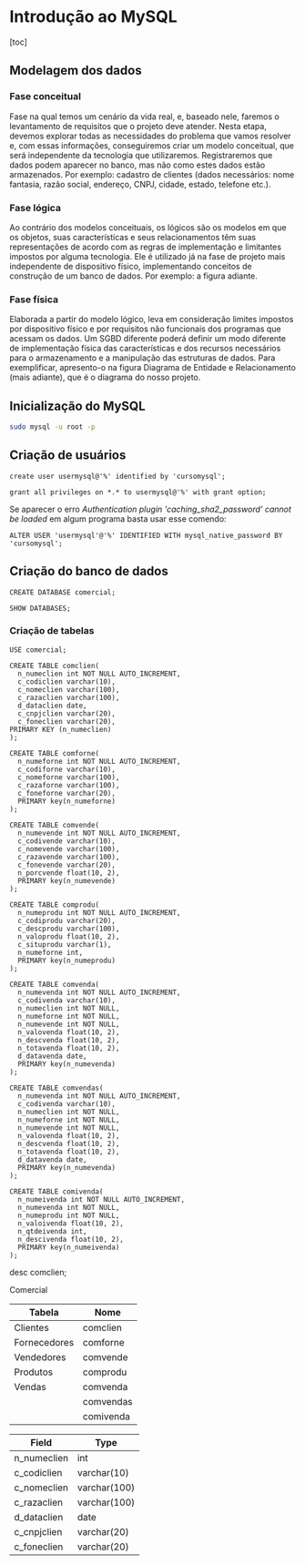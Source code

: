 # Introdução ao MySQL

[toc]

## Modelagem dos dados

### Fase conceitual

Fase na qual temos um cenário da vida real, e, baseado nele, faremos o levantamento de requisitos que o projeto deve atender. Nesta etapa, devemos explorar todas as necessidades do problema que vamos resolver e, com essas informações, conseguiremos criar um modelo conceitual, que será independente da tecnologia que utilizaremos. Registraremos que dados podem aparecer no banco, mas não como estes dados estão armazenados. Por exemplo: cadastro de clientes (dados necessários: nome fantasia, razão social, endereço, CNPJ, cidade, estado, telefone etc.).

### Fase lógica

Ao contrário dos modelos conceituais, os lógicos são os modelos em que os objetos, suas características e seus relacionamentos têm suas representações de acordo com as regras de implementação e limitantes impostos por alguma tecnologia. Ele é utilizado já na fase de projeto mais independente de dispositivo físico, implementando conceitos de construção de um banco de dados. Por exemplo: a figura adiante.

### Fase física

Elaborada a partir do modelo lógico, leva em consideração limites impostos por dispositivo físico e por requisitos não funcionais dos programas que acessam os dados. Um SGBD diferente poderá definir um modo diferente de implementação física das características e dos recursos necessários para o armazenamento e a manipulação das estruturas de dados. Para exemplificar, apresento-o na figura Diagrama de Entidade e Relacionamento (mais adiante), que é o diagrama do nosso projeto.

## Inicialização do MySQL

```bash
sudo mysql -u root -p
```

## Criação de usuários

```mysql
create user usermysql@'%' identified by 'cursomysql';
```

```mysql
grant all privileges on *.* to usermysql@'%' with grant option;
```

Se aparecer o erro *Authentication plugin 'caching_sha2_password' cannot be loaded* em algum programa basta usar esse comendo:

```mysql
ALTER USER 'usermysql'@'%' IDENTIFIED WITH mysql_native_password BY 'cursomysql';
```

## Criação do banco de dados


```mysql
CREATE DATABASE comercial;
```

```mysql
SHOW DATABASES;
```

### Criação de tabelas

```mysql
USE comercial;
```

```mysql
CREATE TABLE comclien(
  n_numeclien int NOT NULL AUTO_INCREMENT,
  c_codiclien varchar(10),
  c_nomeclien varchar(100),
  c_razaclien varchar(100),
  d_dataclien date,
  c_cnpjclien varchar(20),
  c_foneclien varchar(20),
PRIMARY KEY (n_numeclien)
);

CREATE TABLE comforne(
  n_numeforne int NOT NULL AUTO_INCREMENT, 
  c_codiforne varchar(10), 
  c_nomeforne varchar(100), 
  c_razaforne varchar(100), 
  c_foneforne varchar(20), 
  PRIMARY key(n_numeforne)
);

CREATE TABLE comvende(
  n_numevende int NOT NULL AUTO_INCREMENT, 
  c_codivende varchar(10), 
  c_nomevende varchar(100), 
  c_razavende varchar(100), 
  c_fonevende varchar(20), 
  n_porcvende float(10, 2), 
  PRIMARY key(n_numevende)
);

CREATE TABLE comprodu(
  n_numeprodu int NOT NULL AUTO_INCREMENT, 
  c_codiprodu varchar(20), 
  c_descprodu varchar(100), 
  n_valoprodu float(10, 2), 
  c_situprodu varchar(1), 
  n_numeforne int, 
  PRIMARY key(n_numeprodu)
);

CREATE TABLE comvenda(
  n_numevenda int NOT NULL AUTO_INCREMENT, 
  c_codivenda varchar(10), 
  n_numeclien int NOT NULL, 
  n_numeforne int NOT NULL, 
  n_numevende int NOT NULL, 
  n_valovenda float(10, 2), 
  n_descvenda float(10, 2), 
  n_totavenda float(10, 2), 
  d_datavenda date, 
  PRIMARY key(n_numevenda)
);

CREATE TABLE comvendas(
  n_numevenda int NOT NULL AUTO_INCREMENT, 
  c_codivenda varchar(10), 
  n_numeclien int NOT NULL, 
  n_numeforne int NOT NULL, 
  n_numevende int NOT NULL, 
  n_valovenda float(10, 2), 
  n_descvenda float(10, 2), 
  n_totavenda float(10, 2), 
  d_datavenda date, 
  PRIMARY key(n_numevenda)
);

CREATE TABLE comivenda(
  n_numeivenda int NOT NULL AUTO_INCREMENT, 
  n_numevenda int NOT NULL, 
  n_numeprodu int NOT NULL, 
  n_valoivenda float(10, 2), 
  n_qtdeivenda int, 
  n_descivenda float(10, 2), 
  PRIMARY key(n_numeivenda)
);

```


desc comclien;

Comercial

| Tabela       | Nome      |
|--------------|-----------|
| Clientes     | comclien  |
| Fornecedores | comforne  |
| Vendedores   | comvende  |
| Produtos     | comprodu  |
| Vendas       | comvenda  |
|              | comvendas |
|              | comivenda |

| Field       | Type         |
|-------------|--------------|
| n_numeclien | int          |
| c_codiclien | varchar(10)  |
| c_nomeclien | varchar(100) |
| c_razaclien | varchar(100) |
| d_dataclien | date         |
| c_cnpjclien | varchar(20)  |
| c_foneclien | varchar(20)  |

